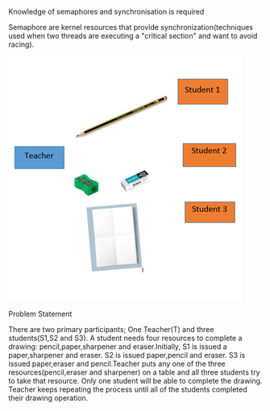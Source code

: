 
Knowledge of semaphores and synchronisation is required


Semaphore are kernel resources that provide synchronization(techniques used when two threads are executing a "critical section" and want to avoid racing).

![myimage-alt-tag](https://github.com/shaleenarora4/Resource_Allocator/blob/master/draw.png)


Problem Statement 

There are two primary participants; One Teacher(T) and three students(S1,S2 and S3). A student needs four resources to complete a drawing: pencil,paper,sharpener and eraser.Initially, S1 is issued a paper,sharpener and eraser. S2 is issued paper,pencil and eraser. S3 is issued paper,eraser and pencil.Teacher puts any one of the three resources(pencil,eraser and sharpener) on a table and all three students try to take that resource. Only one student will be able to complete the drawing. Teacher keeps repeating the process until all of the students completed their drawing operation.
